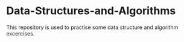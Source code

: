# Data-Structures-and-Algorithms

This repository is used to practise some data structure and algorithm excercises.
